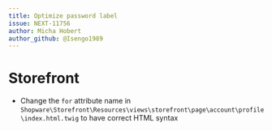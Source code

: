 ```yaml
---
title: Optimize password label
issue: NEXT-11756
author: Micha Hobert
author_github: @Isengo1989
---
```

# Storefront
*  Change the `for` attribute name in `Shopware\Storefront\Resources\views\storefront\page\account\profile\index.html.twig` to have correct HTML syntax
